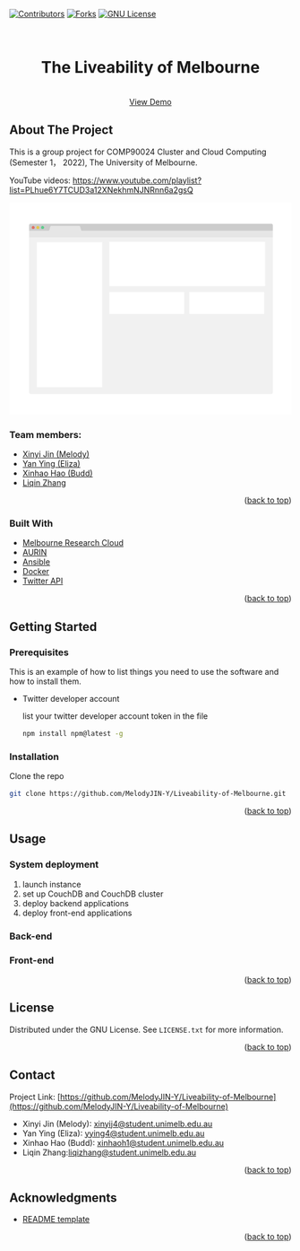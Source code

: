 <div id="top"></div>
<!--
*** Thanks for checking out the Best-README-Template. If you have a suggestion
*** that would make this better, please fork the repo and create a pull request
*** or simply open an issue with the tag "enhancement".
*** Don't forget to give the project a star!
*** Thanks again! Now go create something AMAZING! :D
-->



<!-- PROJECT SHIELDS -->
<!--
*** I'm using markdown "reference style" links for readability.
*** Reference links are enclosed in brackets [ ] instead of parentheses ( ).
*** See the bottom of this document for the declaration of the reference variables
*** for contributors-url, forks-url, etc. This is an optional, concise syntax you may use.
*** https://www.markdownguide.org/basic-syntax/#reference-style-links
-->
[![Contributors][contributors-shield]][contributors-url]
[![Forks][forks-shield]][forks-url]
[![GNU License][license-shield]][license-url]



<!-- PROJECT LOGO -->
<br />
<div align="center">
<h1 align="center">The Liveability of Melbourne </h1>
  <p align="center">
    <br />
    <a href="https://github.com/MelodyJIN-Y/Liveability-of-Melbourne">View Demo</a>  
  </p>
</div>

<!-- ABOUT THE PROJECT -->
## About The Project
This is a group project for COMP90024 Cluster and Cloud Computing (Semester 1， 2022), The University of Melbourne. 

YouTube videos: https://www.youtube.com/playlist?list=PLhue6Y7TCUD3a12XNekhmNJNRnn6a2gsQ

[![Product Name Screen Shot][product-screenshot]](https://example.com)

### Team members: 
* [Xinyi Jin (Melody)](https://www.linkedin.com/in/melody-jin/)
* [Yan Ying (Eliza)](yying4@student.unimelb.edu.au)
* [Xinhao Hao (Budd)](xinhaoh1@student.unimelb.edu.au)
* [Liqin Zhang](liqizhang@student.unimelb.edu.au)

<p align="right">(<a href="#top">back to top</a>)</p>


### Built With

* [Melbourne Research Cloud](https://dashboard.cloud.unimelb.edu.au)
* [AURIN](https://portal.aurin.org.au)
* [Ansible](https://www.ansible.com)
* [Docker](https://www.docker.com)
* [Twitter API](https://dev.twitter.com/)

<p align="right">(<a href="#top">back to top</a>)</p>



<!-- GETTING STARTED -->
## Getting Started

### Prerequisites

This is an example of how to list things you need to use the software and how to install them.
* Twitter developer account 

  list your twitter developer account token in the file 
  ```sh
  npm install npm@latest -g
  ```

### Installation

Clone the repo
   ```sh
   git clone https://github.com/MelodyJIN-Y/Liveability-of-Melbourne.git
   ```

<p align="right">(<a href="#top">back to top</a>)</p>



<!-- USAGE EXAMPLES -->
## Usage

### System deployment 
1. launch instance 
2. set up CouchDB and CouchDB cluster
3. deploy backend applications
4. deploy front-end applications
### Back-end

### Front-end 

<p align="right">(<a href="#top">back to top</a>)</p>


<!-- LICENSE -->
## License

Distributed under the GNU License. See `LICENSE.txt` for more information.

<p align="right">(<a href="#top">back to top</a>)</p>



<!-- CONTACT -->
## Contact

Project Link: [https://github.com/MelodyJIN-Y/Liveability-of-Melbourne](https://github.com/MelodyJIN-Y/Liveability-of-Melbourne) 
* Xinyi Jin (Melody): xinyij4@student.unimelb.edu.au
* Yan Ying (Eliza): yying4@student.unimelb.edu.au
* Xinhao Hao (Budd): xinhaoh1@student.unimelb.edu.au
* Liqin Zhang:liqizhang@student.unimelb.edu.au


<p align="right">(<a href="#top">back to top</a>)</p>



<!-- ACKNOWLEDGMENTS -->
## Acknowledgments

* [README template](https://github.com/othneildrew/Best-README-Template)
<p align="right">(<a href="#top">back to top</a>)</p>



<!-- MARKDOWN LINKS & IMAGES -->
<!-- https://www.markdownguide.org/basic-syntax/#reference-style-links -->
[contributors-shield]: https://img.shields.io/github/contributors/MelodyJIN-Y/Liveability-of-Melbourne.svg?style=for-the-badge
[contributors-url]: https://github.com//MelodyJIN-Y/Liveability-of-Melbourne/graphs/contributors
[forks-shield]: https://img.shields.io/github/forks/MelodyJIN-Y/Liveability-of-Melbourne.svg?style=for-the-badge
[forks-url]: https://github.com//MelodyJIN-Y/Liveability-of-Melbourne/network/members
[license-shield]: https://img.shields.io/github/license/MelodyJIN-Y/Liveability-of-Melbourne.svg?style=for-the-badge
[license-url]: https://github.com//MelodyJIN-Y/Liveability-of-Melbourne/blob/main/LICENSE.md
[linkedin-shield]: https://img.shields.io/badge/-LinkedIn-black.svg?style=for-the-badge&logo=linkedin&colorB=555
[video-shield]: https://img.shields.io/youtube/channel/views/UCLdeGdBHXeT1GqU83WmMy0w?style=social
[product-screenshot]: images/screenshot.png
